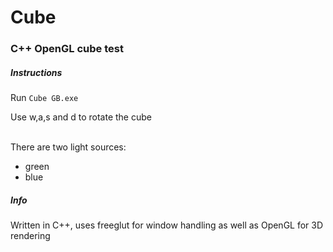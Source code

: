 # Cube

### C++ OpenGL cube test

##### Instructions
Run `Cube GB.exe`

Use w,a,s and d to rotate the cube

<br>
There are two light sources:

*  green
*  blue

##### Info
Written in C++, uses freeglut for window handling as well as OpenGL for 3D rendering
